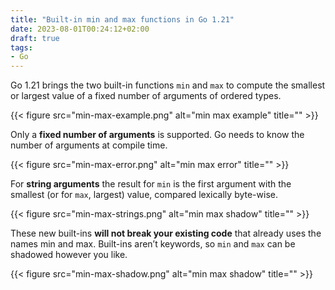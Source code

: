 ```yaml
---
title: "Built-in min and max functions in Go 1.21"
date: 2023-08-01T00:24:12+02:00
draft: true
tags:
- Go
---
```


Go 1.21 brings the two built-in functions `min` and `max`
to compute the smallest or largest value of a fixed number
of arguments of ordered types.

{{< figure src="min-max-example.png" alt="min max example" title="" >}}

Only a **fixed number of arguments** is supported.
Go needs to know the number of arguments at compile time.

{{< figure src="min-max-error.png" alt="min max error" title="" >}}

For **string arguments** the result for `min` is the first argument with the
smallest (or for `max`, largest) value, compared lexically byte-wise.

{{< figure src="min-max-strings.png" alt="min max shadow" title="" >}}

These new built-ins **will not break your existing code** that already
uses the names min and max. Built-ins aren’t keywords,
so `min` and `max` can be shadowed however you like.

{{< figure src="min-max-shadow.png" alt="min max shadow" title="" >}}
